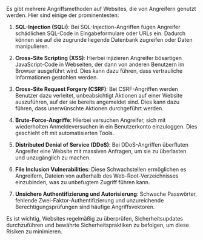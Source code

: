 Es gibt mehrere Angriffsmethoden auf Websites, die von Angreifern genutzt werden. Hier sind einige der prominentesten:

1. **SQL-Injection (SQLi)**: Bei SQL-Injection-Angriffen fügen Angreifer schädlichen SQL-Code in Eingabeformulare oder URLs ein. Dadurch können sie auf die zugrunde liegende Datenbank zugreifen oder Daten manipulieren.

2. **Cross-Site Scripting (XSS)**: Hierbei injizieren Angreifer bösartigen JavaScript-Code in Webseiten, der dann von anderen Benutzern im Browser ausgeführt wird. Dies kann dazu führen, dass vertrauliche Informationen gestohlen werden.

3. **Cross-Site Request Forgery (CSRF)**: Bei CSRF-Angriffen werden Benutzer dazu verleitet, unbeabsichtigt Aktionen auf einer Website auszuführen, auf der sie bereits angemeldet sind. Dies kann dazu führen, dass unerwünschte Aktionen durchgeführt werden.

4. **Brute-Force-Angriffe**: Hierbei versuchen Angreifer, sich mit wiederholten Anmeldeversuchen in ein Benutzerkonto einzuloggen. Dies geschieht oft mit automatisierten Tools.

5. **Distributed Denial of Service (DDoS)**: Bei DDoS-Angriffen überfluten Angreifer eine Website mit massiven Anfragen, um sie zu überlasten und unzugänglich zu machen.

6. **File Inclusion Vulnerabilities**: Diese Schwachstellen ermöglichen es Angreifern, Dateien von außerhalb des Web-Root-Verzeichnisses einzubinden, was zu unbefugtem Zugriff führen kann.

7. **Unsichere Authentifizierung und Autorisierung**: Schwache Passwörter, fehlende Zwei-Faktor-Authentifizierung und unzureichende Berechtigungsprüfungen sind häufige Angriffsvektoren.

Es ist wichtig, Websites regelmäßig zu überprüfen, Sicherheitsupdates durchzuführen und bewährte Sicherheitspraktiken zu befolgen, um diese Risiken zu minimieren.
